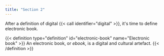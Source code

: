 ```yaml
---
title: "Section 2"
---
```

After a definition of digital {{< call identifier="digital" >}}, it's time to define electronic book.

{{< definition type="definition" id="electronic-book" name="Electronic book" >}}
An electronic book, or _ebook_, is a digital and cultural artefact.
{{< /definition >}}

